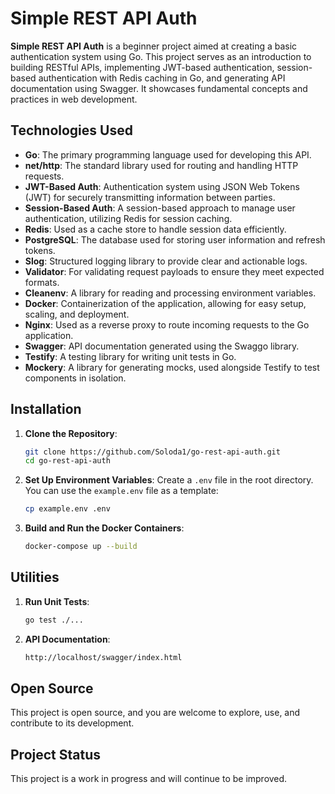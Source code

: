 # Simple REST API Auth

**Simple REST API Auth** is a beginner project aimed at creating a basic authentication system using Go. This project serves as an introduction to building RESTful APIs, implementing JWT-based authentication, session-based authentication with Redis caching in Go, and generating API documentation using Swagger. It showcases fundamental concepts and practices in web development.

## Technologies Used
- **Go**: The primary programming language used for developing this API.
- **net/http**: The standard library used for routing and handling HTTP requests.
- **JWT-Based Auth**: Authentication system using JSON Web Tokens (JWT) for securely transmitting information between parties.
- **Session-Based Auth**: A session-based approach to manage user authentication, utilizing Redis for session caching.
- **Redis**: Used as a cache store to handle session data efficiently.
- **PostgreSQL**: The database used for storing user information and refresh tokens.
- **Slog**: Structured logging library to provide clear and actionable logs.
- **Validator**: For validating request payloads to ensure they meet expected formats.
- **Cleanenv**: A library for reading and processing environment variables.
- **Docker**: Containerization of the application, allowing for easy setup, scaling, and deployment.
- **Nginx**: Used as a reverse proxy to route incoming requests to the Go application.
- **Swagger**: API documentation generated using the Swaggo library.
- **Testify**: A testing library for writing unit tests in Go.
- **Mockery**: A library for generating mocks, used alongside Testify to test components in isolation.

## Installation

1. **Clone the Repository**:
    ```sh
    git clone https://github.com/Soloda1/go-rest-api-auth.git
    cd go-rest-api-auth
    ```

2. **Set Up Environment Variables**:
    Create a `.env` file in the root directory. You can use the `example.env` file as a template:
    ```sh
    cp example.env .env
    ```

3. **Build and Run the Docker Containers**:
    ```sh
    docker-compose up --build
    ```

## Utilities

1. **Run Unit Tests**:
    ```sh
    go test ./...
    ```

2. **API Documentation**:
    ```sh
    http://localhost/swagger/index.html
    ```


## Open Source
This project is open source, and you are welcome to explore, use, and contribute to its development.

## Project Status
This project is a work in progress and will continue to be improved.


